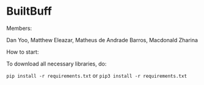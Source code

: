 # BuiltBuff

Members:

Dan Yoo, Matthew Eleazar, Matheus de Andrade Barros, Macdonald Zharina

How to start:

To download all necessary libraries, do:

`pip install -r requirements.txt`
or
`pip3 install -r requirements.txt`
